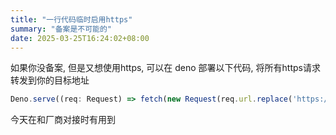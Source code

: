 ```yaml
---
title: "一行代码临时启用https"
summary: "备案是不可能的"
date: 2025-03-25T16:24:02+08:00
---
```


如果你没备案, 但是又想使用https, 可以在 deno 部署以下代码, 将所有https请求转发到你的目标地址

```typescript
Deno.serve((req: Request) => fetch(new Request(req.url.replace('https://example.com', 'http://127.0.0.1:8080'), req)));
```

今天在和厂商对接时有用到
